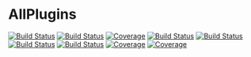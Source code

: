 # AllPlugins

[![Build Status](https://github.com/tester/AllPlugins.jl/workflows/CI/badge.svg)](https://github.com/tester/AllPlugins.jl/actions)
[![Build Status](https://github.com/tester/AllPlugins.jl/badges/master/pipeline.svg)](https://github.com/tester/AllPlugins.jl/pipelines)
[![Coverage](https://github.com/tester/AllPlugins.jl/badges/master/coverage.svg)](https://github.com/tester/AllPlugins.jl/commits/master)
[![Build Status](https://travis-ci.com/tester/AllPlugins.jl.svg?branch=master)](https://travis-ci.com/tester/AllPlugins.jl)
[![Build Status](https://ci.appveyor.com/api/projects/status/github/tester/AllPlugins.jl?svg=true)](https://ci.appveyor.com/project/tester/AllPlugins-jl)
[![Build Status](https://cloud.drone.io/api/badges/tester/AllPlugins.jl/status.svg)](https://cloud.drone.io/tester/AllPlugins.jl)
[![Build Status](https://api.cirrus-ci.com/github/tester/AllPlugins.jl.svg)](https://cirrus-ci.com/github/tester/AllPlugins.jl)
[![Coverage](https://codecov.io/gh/tester/AllPlugins.jl/branch/master/graph/badge.svg)](https://codecov.io/gh/tester/AllPlugins.jl)
[![Coverage](https://coveralls.io/repos/github/tester/AllPlugins.jl/badge.svg?branch=master)](https://coveralls.io/github/tester/AllPlugins.jl?branch=master)
